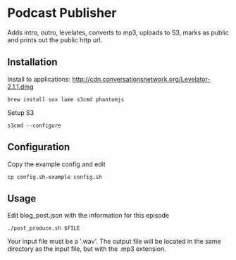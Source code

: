 Podcast Publisher
==================

Adds intro, outro, levelates, converts to mp3, uploads to S3, marks as
public and prints out the public http url.

Installation
------------

Install to applications: http://cdn.conversationsnetwork.org/Levelator-2.1.1.dmg

    brew install sox lame s3cmd phantomjs

Setup S3

    s3cmd --configure

Configuration
-------------

Copy the example config and edit

    cp config.sh-example config.sh

Usage
-----

Edit blog_post.json with the information for this episode

    ./post_produce.sh $FILE

Your input file must be a '.wav'.
The output file will be located in the same directory as the input file,
but with the .mp3 extension.
